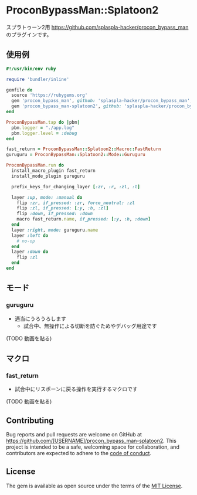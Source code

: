 # ProconBypassMan::Splatoon2

スプラトゥーン2用 https://github.com/splaspla-hacker/procon_bypass_man のプラグインです。

## 使用例
```ruby
#!/usr/bin/env ruby

require 'bundler/inline'

gemfile do
  source 'https://rubygems.org'
  gem 'procon_bypass_man', github: 'splaspla-hacker/procon_bypass_man', branch: "edge"
  gem 'procon_bypass_man-splatoon2', github: 'splaspla-hacker/procon_bypass_man-splatoon2', branch: "master"
end

ProconBypassMan.tap do |pbm|
  pbm.logger = "./app.log"
  pbm.logger.level = :debug
end

fast_return = ProconBypassMan::Splatoon2::Macro::FastReturn
guruguru = ProconBypassMan::Splatoon2::Mode::Guruguru

ProconBypassMan.run do
  install_macro_plugin fast_return
  install_mode_plugin guruguru

  prefix_keys_for_changing_layer [:zr, :r, :zl, :l]

  layer :up, mode: :manual do
    flip :zr, if_pressed: :zr, force_neutral: :zl
    flip :zl, if_pressed: [:y, :b, :zl]
    flip :down, if_pressed: :down
    macro fast_return.name, if_pressed: [:y, :b, :down]
  end
  layer :right, mode: guruguru.name
  layer :left do
    # no-op
  end
  layer :down do
    flip :zl
  end
end
```

## モード
### guruguru
* 適当にうろうろします
  * 試合中、無操作による切断を防ぐためやデバッグ用途です

(TODO 動画を貼る)

## マクロ
### fast_return
* 試合中にリスポーンに戻る操作を実行するマクロです

(TODO 動画を貼る)

## Contributing

Bug reports and pull requests are welcome on GitHub at https://github.com/[USERNAME]/procon_bypass_man-splatoon2. This project is intended to be a safe, welcoming space for collaboration, and contributors are expected to adhere to the [code of conduct](https://github.com/[USERNAME]/procon_bypass_man-splatoon2/blob/master/CODE_OF_CONDUCT.md).

## License

The gem is available as open source under the terms of the [MIT License](https://opensource.org/licenses/MIT).
